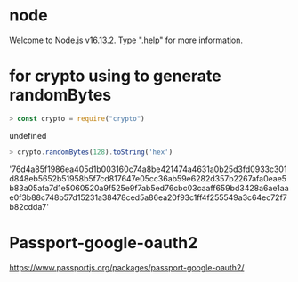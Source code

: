 


# node
Welcome to Node.js v16.13.2.
Type ".help" for more information.

# for crypto using to generate randomBytes
```js
> const crypto = require("crypto")
```
undefined

```js
> crypto.randomBytes(128).toString('hex')
```
'76d4a85f1986ea405d1b003160c74a8be421474a4631a0b25d3fd0933c301d848eb5652b51958b5f7cd817647e05cc36ab59e6282d357b2267afa0eae5b83a05afa7d1e5060520a9f525e9f7ab5ed76cbc03caaff659bd3428a6ae1aae0f3b88c748b57d15231a38478ced5a86ea20f93c1ff4f255549a3c64ec72f7b82cdda7'

# Passport-google-oauth2

https://www.passportjs.org/packages/passport-google-oauth2/
